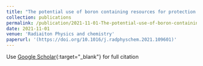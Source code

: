 ```yaml
---
title: "The potential use of boron containing resources for protection against nuclear radiation"
collection: publications
permalink: /publication/2021-11-01-The-potential-use-of-boron-containing-resources-for-protection-against-nuclear-radiation
date: 2021-11-01
venue: 'Radiaiton Physics and chemistry'
paperurl: '(https://doi.org/10.1016/j.radphyschem.2021.109601)'
---
```

Use [Google Scholar](https://scholar.google.com/scholar?q=Activity+and+mood+based+routing+for+autonomous+vehicles){:target="_blank"} for full citation

